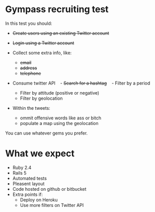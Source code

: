 # Gympass recruiting test
In this test you should:
- ~~Create users using an existing Twitter account~~
- ~~Login using a Twitter account~~

- Collect some extra info, like:
	- ~~email~~
	- ~~address~~
	- ~~telephone~~
    
-  Consume twitter API
    - ~~Search for a hashtag~~
    - Filter by a period
    - Filter by attitude (positive or negative)
	- Filter by geolocation

- Within the tweets:
    - ommit offensive words like ass or bitch
    - populate a map using the geolocation

You can use whatever gems you prefer.

# What we expect
- Ruby 2.4
- Rails 5
- Automated tests
- Pleasent layout
- Code hosted on github or bitbucket
- Extra points if:
    - Deploy on Heroku
    - Use more filters on Twitter API
